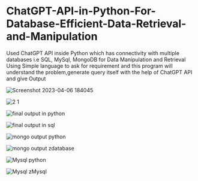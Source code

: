 # ChatGPT-API-in-Python-For-Database-Efficient-Data-Retrieval-and-Manipulation
Used ChatGPT API inside Python which has connectivity with multiple databases i.e SQL, MySql, MongoDB for Data Manipulation and Retrieval
Using Simple language to ask for requirement and this program will understand the problem,generate query itself with the help of ChatGPT API and give Output

![Screenshot 2023-04-06 184045](https://user-images.githubusercontent.com/114352465/230388653-ee8fd210-bbc8-40c5-87e5-c95630ba7e7c.png)

![2 1](https://user-images.githubusercontent.com/114352465/227759714-7a3c0342-7cbe-4e7d-9672-bbd318113ca0.png)

![final output in python](https://user-images.githubusercontent.com/114352465/227759712-e960a06d-42da-4199-aea2-e336ddad8ac8.png)

![final output in sql](https://user-images.githubusercontent.com/114352465/227759323-e44b84b4-6edc-4121-b7cd-969b80b2b0ba.png)

![mongo output python](https://user-images.githubusercontent.com/114352465/227759699-a1a07e79-253d-406f-92ad-ccc1725bc52d.png)

![mongo output zdatabase](https://user-images.githubusercontent.com/114352465/227759332-657c8437-738c-41d0-93f8-b3c906a88573.png)

![Mysql python](https://user-images.githubusercontent.com/114352465/227759707-51323ac7-ffdf-426d-b489-fd21af9f2a2c.png)

![Mysql zMysql](https://user-images.githubusercontent.com/114352465/227759339-ef07c80c-486c-4c31-a10d-801cf589023e.png)
